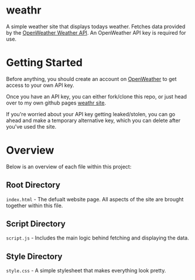 # weathr

A simple weather site that displays todays weather. Fetches data provided by the [OpenWeather Weather API](https://openweathermap.org/api). An OpenWeather API key is required for use.

# Getting Started

Before anything, you should create an account on [OpenWeather](https://openweathermap.org/) to get access to your own API key.

Once you have an API key, you can either fork/clone this repo, or just head over to my own github pages [weathr site](https://alejandromontalvo.github.io/weathr/).

If you're worried about your API key getting leaked/stolen, you can go ahead and make a temporary alternative key, which you can delete after you've used the site.

# Overview

Below is an overview of each file within this project:

## Root Directory

`index.html` - The defualt website page. All aspects of the site are brought together within this file.

## Script Directory

`script.js` - Includes the main logic behind fetching and displaying the data.

## Style Directory

`style.css` - A simple stylesheet that makes everything look pretty.
